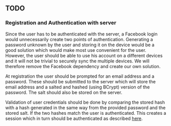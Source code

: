 ## TODO

### Registration and Authentication with server

Since the user has to be authenticated with the
server, a Facebook login would unnecessarily create two points of 
authentication. Generating a password unknown by the user and storing it
on the device would be a good solution which would make most use convenient
for the user. However, the user should be able to use his account on a different
devices and it will not be trivial to securely sync the multiple devices. We will
therefore remove the Facebook dependency and create our own solution. 

At registration the user should be prompted for an email address and 
a password. These should be submitted to the server which will store
the email address and a salted and hashed (using BCrypt) version of the 
password. The salt should also be stored on the server.

Validation of user credentials should be done by comparing the stored hash
with a hash generated in the same way from the provided password and the
stored salt. If the two hashes match the user is authenticated. 
This creates a session which in turn should be authenticated as described [here](http://jaspan.com/improved_persistent_login_cookie_best_practice).



